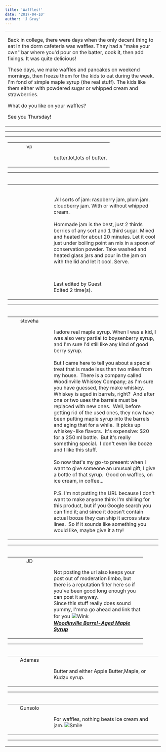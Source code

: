 ```yaml
---
title: 'Waffles!'
date: '2017-04-10'
author: 'J Gray'
---
```


<div>
<!-- Main content here -->
<table border="0" class="post"><tbody><tr><td>
   
   <div class="post_body">
       <p>Back in college, there were days when the only decent thing to eat in the dorm cafeteria was waffles. They had a "make your own" bar where you'd pour on the batter, cook it, then add fixings. It was quite delicious!</p><p>These days, we make waffles and pancakes on weekend mornings, then freeze them for the kids to eat during the week. I'm fond of simple maple syrup (the real stuff). The kids like them either with powdered sugar or whipped cream and strawberries.</p><p>What do you like on your waffles?</p><p>See you Thursday!</p>
   </div>
   </td></tr>
   </tbody></table><hr><table style="width:100%; border:0;" class="comment_table"><tbody><tr><td width="100%"><a name=""> </a><div style="width:100%;" class="comment"><table border="0" width="100%"><tbody><tr><td align="center" valign="top" width="125">
<span class="comment_title"><center>vp<br></center><a name="2955">&nbsp;</a></span><br>
<center><img src="https://www.gravatar.com/avatar.php?gravatar_id=3d0cb64f2fd6695c6735c85a95abea8a&amp;default=http%3A%2F%2Fmysteriesofthearcana.com%2Ftemplates%2Fmain%2Fimages%2Favatar.gif&amp;size=80&amp;rating=g" border="0" alt=""></center>
</td>
<td valign="top">


<p class="comment_text"> </p><p class="comment_text"><br> butter.lot,lots of butter.</p>
 

</td></tr></tbody></table>
<hr></div></td></tr><tr><td width="100%"><a name=""> </a><div style="width:100%;" class="comment"><table border="0" width="100%"><tbody><tr><td align="center" valign="top" width="125">
<span class="comment_title"><center><br></center><a name="2956">&nbsp;</a></span><br>
<center><img src="/image.php?type=ava&amp;i=spacer.gif" border="0" alt=""></center>
</td>
<td valign="top">


<p class="comment_text"> </p><p class="comment_text"><br>.All sorts of jam: raspberry jam, plum jam. cloudberry jam. With or without whipped cream. <br><br>Hommade jam is the best, just 2 thirds berries of any sort and 1 third sugar. Mixed and heated for about 20 minutes. Let it cool just under boiling point an mix in a spoon of conservation powder. Take washed and heated glass jars and pour in the jam on with the lid and let it cool. Serve.<br></p><br><p class="comment_info">Last edited by Guest<br>Edited 2 time(s).</p>
 

</td></tr></tbody></table>
<hr></div></td></tr><tr><td width="100%"><a name=""> </a><div style="width:100%;" class="comment"><table border="0" width="100%"><tbody><tr><td align="center" valign="top" width="125">
<span class="comment_title"><center>steveha<br></center><a name="2957">&nbsp;</a></span><br>
<center><img src="https://www.gravatar.com/avatar.php?gravatar_id=5983c8378b7b667b2841b61b1c1799a9&amp;default=http%3A%2F%2Fmysteriesofthearcana.com%2Ftemplates%2Fmain%2Fimages%2Favatar.gif&amp;size=80&amp;rating=g" border="0" alt=""></center>
</td>
<td valign="top">


<p class="comment_text"> </p><p class="comment_text"><br> I adore real maple syrup.  When I was a kid, I was also very partial to boysenberry syrup, and I'm sure I'd still like any kind of good berry syrup.<br><br>But I came here to tell you about a special treat that is made less than two miles from my house.&nbsp; There is a company called Woodinville Whiskey Company; as I'm sure you have guessed, they make whiskey.&nbsp; Whiskey is aged in barrels, right?&nbsp; And after one or two uses the barrels must be replaced with new ones.&nbsp; Well, before getting rid of the used ones, they now have been putting maple syrup into the barrels and aging that for a while.&nbsp; It picks up whiskey-like flavors.&nbsp; It's expensive: $20 for a 250 ml bottle.&nbsp; But it's really something special.&nbsp; I don't even like booze and I like this stuff.<br><br>So now that's my go-to present: when I want to give someone an unusual gift, I give a bottle of that syrup.&nbsp; Good on waffles, on ice cream, in coffee...<br><br>P.S. I'm not putting the URL because I don't want to make anyone think I'm shilling for this product, but if you Google search you can find it; and since it doesn't contain actual booze they can ship it across state lines.&nbsp; So if it sounds like something you would like, maybe give it a try!<br></p>
 

</td></tr></tbody></table>
<hr></div></td></tr><tr><td width="100%"><a name=""> </a><div style="width:90%;" class="comment2"><table border="0" width="100%"><tbody><tr><td align="center" valign="top" width="125">
<span class="comment_title"><center>JD<br></center><a name="2960">&nbsp;</a></span><br>
<center><img src="https://www.gravatar.com/avatar.php?gravatar_id=ca086ab32c3326c1cca9697fd6eb1aec&amp;default=http%3A%2F%2Fmysteriesofthearcana.com%2Ftemplates%2Fmain%2Fimages%2Favatar.gif&amp;size=80&amp;rating=g" border="0" alt=""></center>
</td>
<td valign="top">


<p class="comment_text"> </p><p class="comment_text"><br> Not posting the url also keeps your post out of moderation limbo, but there is a reputation filter here so if you've been good long enough you can post it anyway.<br>Since this stuff really does sound yummy, I'mma go ahead and link that for you <img src="/smilies/wink1.gif" alt=" Wink " vspace="2" hspace="2" border="0"><br><i><b><a href="http://www.woodinvillewhiskeyco.com/products/woodinville-barrel-aged-maple-syrup/" class="" classname="" target="_blank" name="">Woodinville Barrel-Aged Maple Syrup</a></b></i><br></p>
 

</td></tr></tbody></table>
<hr></div></td></tr><tr><td width="100%"><a name=""> </a><div style="width:100%;" class="comment"><table border="0" width="100%"><tbody><tr><td align="center" valign="top" width="125">
<span class="comment_title"><center>Adamas<br></center><a name="2958">&nbsp;</a></span><br>
<center><img src="https://www.gravatar.com/avatar.php?gravatar_id=63b5da7dbecbf4a2fac891b8f15ccbc4&amp;default=http%3A%2F%2Fmysteriesofthearcana.com%2Ftemplates%2Fmain%2Fimages%2Favatar.gif&amp;size=80&amp;rating=g" border="0" alt=""></center>
</td>
<td valign="top">


<p class="comment_text"> </p><p class="comment_text"><br> Butter and either Apple Butter,Maple, or Kudzu syrup.<br></p>
 

</td></tr></tbody></table>
<hr></div></td></tr><tr><td width="100%"><a name=""> </a><div style="width:100%;" class="comment"><table border="0" width="100%"><tbody><tr><td align="center" valign="top" width="125">
<span class="comment_title"><center>Gunsolo<br></center><a name="2959">&nbsp;</a></span><br>
<center><img src="https://www.gravatar.com/avatar.php?gravatar_id=a94f16ab08c7abb74820e668722a5ffc&amp;default=http%3A%2F%2Fmysteriesofthearcana.com%2Ftemplates%2Fmain%2Fimages%2Favatar.gif&amp;size=80&amp;rating=g" border="0" alt=""></center>
</td>
<td valign="top">


<p class="comment_text"> </p><p class="comment_text"><br> For waffles, nothing beats ice cream and jam. <img src="/smilies/smile.gif" alt="Smile" border="0"><br></p>
 

</td></tr></tbody></table>
<hr></div></td></tr></tbody></table>
<!-- End main content -->
              </div>
